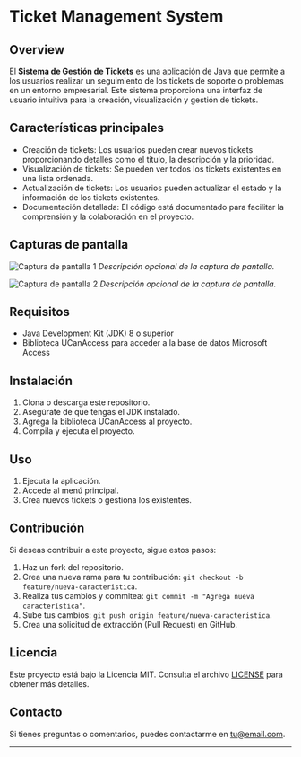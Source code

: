# Ticket Management System

## Overview

El **Sistema de Gestión de Tickets** es una aplicación de Java que permite a los usuarios realizar un seguimiento de los tickets de soporte o problemas en un entorno empresarial. Este sistema proporciona una interfaz de usuario intuitiva para la creación, visualización y gestión de tickets.

## Características principales

- Creación de tickets: Los usuarios pueden crear nuevos tickets proporcionando detalles como el título, la descripción y la prioridad.
- Visualización de tickets: Se pueden ver todos los tickets existentes en una lista ordenada.
- Actualización de tickets: Los usuarios pueden actualizar el estado y la información de los tickets existentes.
- Documentación detallada: El código está documentado para facilitar la comprensión y la colaboración en el proyecto.

## Capturas de pantalla

![Captura de pantalla 1](screenshots/screenshot1.png)
_Descripción opcional de la captura de pantalla._

![Captura de pantalla 2](screenshots/screenshot2.png)
_Descripción opcional de la captura de pantalla._

## Requisitos

- Java Development Kit (JDK) 8 o superior
- Biblioteca UCanAccess para acceder a la base de datos Microsoft Access

## Instalación

1. Clona o descarga este repositorio.
2. Asegúrate de que tengas el JDK instalado.
3. Agrega la biblioteca UCanAccess al proyecto.
4. Compila y ejecuta el proyecto.

## Uso

1. Ejecuta la aplicación.
2. Accede al menú principal.
3. Crea nuevos tickets o gestiona los existentes.

## Contribución

Si deseas contribuir a este proyecto, sigue estos pasos:

1. Haz un fork del repositorio.
2. Crea una nueva rama para tu contribución: `git checkout -b feature/nueva-caracteristica`.
3. Realiza tus cambios y commitea: `git commit -m "Agrega nueva característica"`.
4. Sube tus cambios: `git push origin feature/nueva-caracteristica`.
5. Crea una solicitud de extracción (Pull Request) en GitHub.

## Licencia

Este proyecto está bajo la Licencia MIT. Consulta el archivo [LICENSE](LICENSE) para obtener más detalles.

## Contacto

Si tienes preguntas o comentarios, puedes contactarme en [tu@email.com](mailto:tu@email.com).

---
